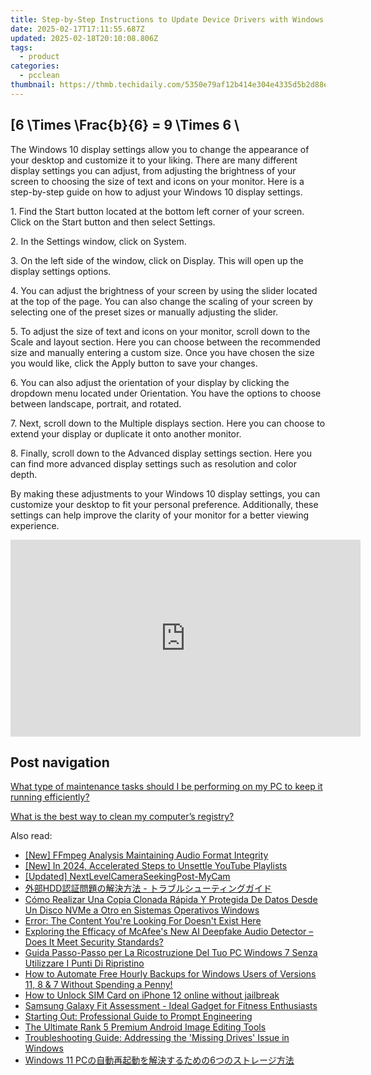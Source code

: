 ```yaml
---
title: Step-by-Step Instructions to Update Device Drivers with Windows User Interface – Expert Advice From YL Computing Solutions
date: 2025-02-17T17:11:55.687Z
updated: 2025-02-18T20:10:08.806Z
tags:
  - product
categories:
  - pcclean
thumbnail: https://thmb.techidaily.com/5350e79af12b414e304e4335d5b2d88e62b5e0973ecd1f3c8cd4da92e1845552.jpeg
---
```


## \[6 \Times \Frac{b}{6} = 9 \Times 6 \

The Windows 10 display settings allow you to change the appearance of your desktop and customize it to your liking. There are many different display settings you can adjust, from adjusting the brightness of your screen to choosing the size of text and icons on your monitor. Here is a step-by-step guide on how to adjust your Windows 10 display settings. 

1\. Find the Start button located at the bottom left corner of your screen. Click on the Start button and then select Settings.

2\. In the Settings window, click on System.

3\. On the left side of the window, click on Display. This will open up the display settings options. 

4\. You can adjust the brightness of your screen by using the slider located at the top of the page. You can also change the scaling of your screen by selecting one of the preset sizes or manually adjusting the slider.

5\. To adjust the size of text and icons on your monitor, scroll down to the Scale and layout section. Here you can choose between the recommended size and manually entering a custom size. Once you have chosen the size you would like, click the Apply button to save your changes.

6\. You can also adjust the orientation of your display by clicking the dropdown menu located under Orientation. You have the options to choose between landscape, portrait, and rotated.

7\. Next, scroll down to the Multiple displays section. Here you can choose to extend your display or duplicate it onto another monitor.

8\. Finally, scroll down to the Advanced display settings section. Here you can find more advanced display settings such as resolution and color depth. 

By making these adjustments to your Windows 10 display settings, you can customize your desktop to fit your personal preference. Additionally, these settings can help improve the clarity of your monitor for a better viewing experience.

<!-- affiliate ads begin -->
<iframe width="560" height="315" src="https://www.youtube.com/embed/Jng92DT1n_Y?si=LvxQhsEJoymsM2iZ" title="YouTube video player" frameborder="0" allow="accelerometer; autoplay; clipboard-write; encrypted-media; gyroscope; picture-in-picture; web-share" referrerpolicy="strict-origin-when-cross-origin" allowfullscreen></iframe>
<!-- affiliate ads end -->

## Post navigation

[What type of maintenance tasks should I be performing on my PC to keep it running efficiently?](https://tools.techidaily.com/pcclean/products/)

[What is the best way to clean my computer’s registry?](https://tools.techidaily.com/pcclean/products/)

<ins class="adsbygoogle"
     style="display:block"
     data-ad-format="autorelaxed"
     data-ad-client="ca-pub-7571918770474297"
     data-ad-slot="1223367746"></ins>

<ins class="adsbygoogle"
     style="display:block"
     data-ad-client="ca-pub-7571918770474297"
     data-ad-slot="8358498916"
     data-ad-format="auto"
     data-full-width-responsive="true"></ins>

<span class="atpl-alsoreadstyle">Also read:</span>
<div><ul>
<li><a href="https://fox-http.techidaily.com/new-ffmpeg-analysis-maintaining-audio-format-integrity/"><u>[New] FFmpeg Analysis Maintaining Audio Format Integrity</u></a></li>
<li><a href="https://youtube-docs.techidaily.com/n-2024-accelerated-steps-to-unsettle-youtube-playlists/"><u>[New] In 2024, Accelerated Steps to Unsettle YouTube Playlists</u></a></li>
<li><a href="https://screen-video-capture.techidaily.com/updated-nextlevelcameraseekingpost-mycam/"><u>[Updated] NextLevelCameraSeekingPost-MyCam</u></a></li>
<li><a href="https://win-hot.techidaily.com/1728500098921-hdd/"><u>外部HDD認証問題の解決方法 - トラブルシューティングガイド</u></a></li>
<li><a href="https://win-web3.techidaily.com/como-realizar-una-copia-clonada-rapida-y-protegida-de-datos-desde-un-disco-nvme-a-otro-en-sistemas-operativos-windows/"><u>Cómo Realizar Una Copia Clonada Rápida Y Protegida De Datos Desde Un Disco NVMe a Otro en Sistemas Operativos Windows</u></a></li>
<li><a href="https://win-hot.techidaily.com/error-the-content-youre-looking-for-doesnt-exist-here/"><u>Error: The Content You're Looking For Doesn't Exist Here</u></a></li>
<li><a href="https://hardware-tips.techidaily.com/exploring-the-efficacy-of-mcafees-new-ai-deepfake-audio-detector-does-it-meet-security-standards/"><u>Exploring the Efficacy of McAfee's New AI Deepfake Audio Detector – Does It Meet Security Standards?</u></a></li>
<li><a href="https://win-hot.techidaily.com/guida-passo-passo-per-la-ricostruzione-del-tuo-pc-windows-7-senza-utilizzare-i-punti-di-ripristino/"><u>Guida Passo-Passo per La Ricostruzione Del Tuo PC Windows 7 Senza Utilizzare I Punti Di Ripristino</u></a></li>
<li><a href="https://win-hot.techidaily.com/how-to-automate-free-hourly-backups-for-windows-users-of-versions-11-8-and-7-without-spending-a-penny/"><u>How to Automate Free Hourly Backups for Windows Users of Versions 11, 8 & 7 Without Spending a Penny!</u></a></li>
<li><a href="https://sim-unlock.techidaily.com/how-to-unlock-sim-card-on-iphone-12-online-without-jailbreak-by-drfone-ios/"><u>How to Unlock SIM Card on iPhone 12 online without jailbreak</u></a></li>
<li><a href="https://buynow-tips.techidaily.com/samsung-galaxy-fit-assessment-ideal-gadget-for-fitness-enthusiasts/"><u>Samsung Galaxy Fit Assessment - Ideal Gadget for Fitness Enthusiasts</u></a></li>
<li><a href="https://tech-haven.techidaily.com/starting-out-professional-guide-to-prompt-engineering/"><u>Starting Out: Professional Guide to Prompt Engineering</u></a></li>
<li><a href="https://extra-lessons.techidaily.com/the-ultimate-rank-5-premium-android-image-editing-tools/"><u>The Ultimate Rank 5 Premium Android Image Editing Tools</u></a></li>
<li><a href="https://win-hot.techidaily.com/troubleshooting-guide-addressing-the-missing-drives-issue-in-windows/"><u>Troubleshooting Guide: Addressing the 'Missing Drives' Issue in Windows</u></a></li>
<li><a href="https://win-hot.techidaily.com/windows-11-pc6/"><u>Windows 11 PCの自動再起動を解決するための6つのストレージ方法</u></a></li>
</ul></div>

